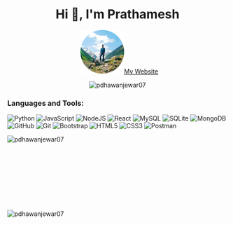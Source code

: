 <h1 align="center">Hi 👋, I'm Prathamesh</h1>
<!-- <h2 align="center">A Data science, AI/ML, software development enthusiast</h2> -->

<!-- <p align="center"><img src="https://media.giphy.com/media/N7Uq00XtBpUuQ/giphy.gif" alt="baymax_gif" /></p> -->
<p align="center" style="text-align: center;">
    &nbsp;
    <a href="https://pdhawanjewar07.github.io/portfolio/" target="_blank"><img src="https://raw.githubusercontent.com/pdhawanjewar07/pdhawanjewar07/main/assets/my-website.png" alt="my-website" style="width: 100px; height: auto;" />My Website</a>
    <br />
</p>
<p align="center"><img src="https://komarev.com/ghpvc/?username=pdhawanjewar07&label=Profile%20views&color=0e75b6&style=flat" alt="pdhawanjewar07" /></p>

<h3 align="left">Languages and Tools:</h3>

![Python](https://img.shields.io/badge/python-3670A0?style=flat&logo=python&logoColor=ffdd54) 
![JavaScript](https://img.shields.io/badge/javascript-%23323330.svg?style=flat&logo=javascript&logoColor=%23F7DF1E) 
![NodeJS](https://img.shields.io/badge/node.js-6DA55F?style=flat&logo=node.js&logoColor=white) 
![React](https://img.shields.io/badge/react-%2320232a.svg?style=flat&logo=react&logoColor=%2361DAFB) 
![MySQL](https://img.shields.io/badge/mysql-4479A1.svg?style=flat&logo=mysql&logoColor=white) 
![SQLite](https://img.shields.io/badge/sqlite-%2307405e.svg?style=flat&logo=sqlite&logoColor=white) 
![MongoDB](https://img.shields.io/badge/MongoDB-%234ea94b.svg?style=flat&logo=mongodb&logoColor=white) 
![GitHub](https://img.shields.io/badge/github-%23121011.svg?style=flat&logo=github&logoColor=white) 
![Git](https://img.shields.io/badge/git-%23F05033.svg?style=flat&logo=git&logoColor=white) 
![Bootstrap](https://img.shields.io/badge/bootstrap-%238511FA.svg?style=flat&logo=bootstrap&logoColor=white) 
![HTML5](https://img.shields.io/badge/html5-%23E34F26.svg?style=flat&logo=html5&logoColor=white) 
![CSS3](https://img.shields.io/badge/css3-%231572B6.svg?style=flat&logo=css3&logoColor=white) 
![Postman](https://img.shields.io/badge/Postman-FF6C37?style=flat&logo=postman&logoColor=white)

<div style="width: 80vw; margin: 0; display: flex; flex-direction: column;">
    <img src="https://github-readme-stats.vercel.app/api?username=pdhawanjewar07&theme=dark&show_icons=true&locale=en" alt="pdhawanjewar07" style="width: auto; height: 170px;" />
    <img src="https://github-readme-stats.vercel.app/api/top-langs?username=pdhawanjewar07&theme=dark&show_icons=true&locale=en&layout=compact" alt="pdhawanjewar07" style="width: auto; height: 170px;" />
</div>
